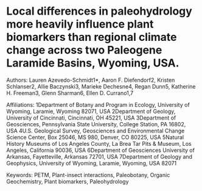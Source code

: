 # Local differences in paleohydrology more heavily influence plant biomarkers than regional climate change across two Paleogene Laramide Basins, Wyoming, USA.
Authors: Lauren Azevedo-Schmidt1*, Aaron F. Diefendorf2, Kristen Schlanser2, Allie Baczynski3, Marieke Dechesne4, Regan Dunn5, Katherine H. Freeman3, Glenn Sharman6, Ellen D. Currano1,7

Affiliations: 1Department of Botany and Program in Ecology, University of Wyoming, Laramie, Wyoming    82071, USA 
2Department of Geology, University of Cincinnati, Cincinnati, OH 45221, USA 
3Department of Geosciences, Pennsylvania State University, College Station, PA 16802, USA
4U.S. Geological Survey, Geosciences and Environmental Change Science Center, Box 25046, MS 980, Denver, CO 80225, USA
5Natural History Museums of Los Angeles County, La Brea Tar Pits & Museum, Los Angeles, California 90036, USA
6Department of Geosciences University of Arkansas, Fayetteville, Arkansas 72701, USA 
7Department of Geology and Geophysics, University of Wyoming, Laramie, Wyoming, USA 82071

Keywords: PETM, Plant-insect interactions, Paleobotany, Organic Geochemistry, Plant biomarkers, Paleohydrology

